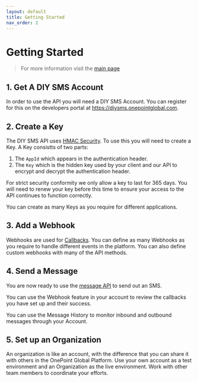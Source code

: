 ```yaml
---
layout: default
title: Getting Started
nav_order: 2
---
```

# Getting Started

> For more information visit the [main page](../README.md)

## 1. Get A DIY SMS Account
In order to use the API you will need a DIY SMS Account. You can register for this on the developers portal at https://diysms.onepointglobal.com.

## 2. Create a Key
The DIY SMS API uses [HMAC Security](Security.md). To use this you will need to create a Key. A Key consistts of two parts:

1. The `AppId` which appears in the authentication header.
1. The `Key` which is the hidden key used by your client and our API to encrypt and decrypt the authentication header.

For strict security conformity we only allow a key to last for 365 days. You will need to renew your key before this time to ensure your access to the API continues to function correctly.

You can create as many Keys as you require for different applications.

## 3. Add a Webhook
Webhooks are used for [Callbacks](Callback.md). You can define as many Webhooks as you require to handle different events in the platform. You can also define custom webhooks with many of the API methods.

## 4. Send a Message
You are now ready to use the [message API](Message.md) to send out an SMS.

You can use the Webhook feature in your account to review the callbacks you have set up and their success.

You can use the Message History to monitor inbound and outbound messages through your Account.

## 5. Set up an Organization
An organization is like an account, with the difference that you can share it with others in the OnePoint Global Platform. Use your own account as a test environment and an Organization as the live environment. Work with other team members to coordinate your efforts.

